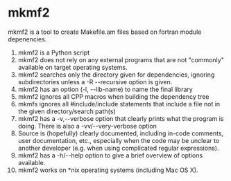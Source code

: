 # mkmf2
mkmf2 is a tool to create Makefile.am files based on fortran module depenencies.  
1. mkmf2 is a Python script
2. mkmf2 does not rely on any external programs that are not "commonly" available on target operating systems.
3. mkmf2 searches only the directory given for dependencies, ignoring subdirectories unless a -R --recursive option is given.
4. mkmf2 has an option (-l, --lib-name) to name the final library 
5. mkmf2 ignores all CPP macros when building the dependency tree
6. mkmfs ignores all #include/include statements that include a file not in the given directory/search path(s)
7. mkmf2 has a -v,--verbose option that clearly prints what the program is doing.  There is also a -vv/--very-verbose option
8. Source is (hopefully) clearly documented, including in-code comments, user documentation, etc., especially when the code may be unclear to another developer (e.g. when using complicated regular expressions).
9. mkmf2 has a -h/--help option to give a brief overview of options available.
10. mkmf2 works on *nix operating systems (including Mac OS X).

